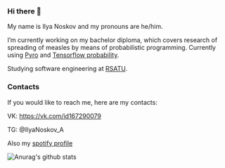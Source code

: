 ### Hi there 👋
My name is Ilya Noskov and my pronouns are he/him.

I’m currently working on my bachelor diploma, which covers research of spreading of measles by means of probabilistic programming. Currently using [Pyro](https://pyro.ai/) and [Tensorflow probability](https://www.tensorflow.org/probability).

Studying software engineering at [RSATU](https://rsatu.ru).

### Contacts

If you would like to reach me, here are my contacts:

VK:
https://vk.com/id167290079

TG:
@IlyaNoskov_A

Also my [spotify profile](https://open.spotify.com/user/sc5knfpzkdio7s2q9wkon3wq0?si=xpQd8djvSm6KZafmTi39ug)

![Anurag's github stats](https://github-readme-stats.vercel.app/api?username=MainN&show_icons=true&theme=gruvbox)
<!--
**MainN/MainN** is a ✨ _special_ ✨ repository because its `README.md` (this file) appears on your GitHub profile.

Here are some ideas to get you started:

- 🔭 I’m currently working on ...
- 🌱 I’m currently learning ...
- 👯 I’m looking to collaborate on ...
- 🤔 I’m looking for help with ...
- 💬 Ask me about ...
- 📫 How to reach me: ...
- 😄 Pronouns: ...
- ⚡ Fun fact: ...
-->

